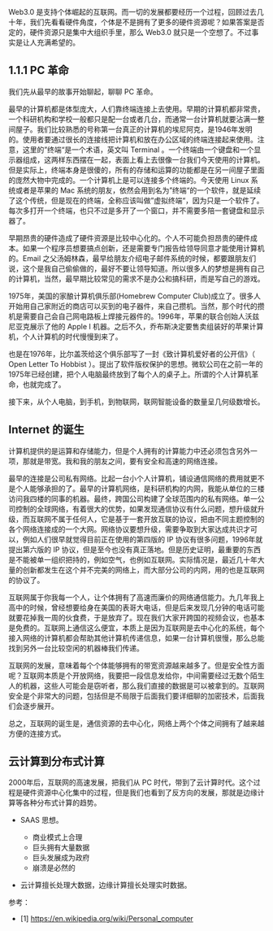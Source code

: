 Web3.0 是支持个体崛起的互联网。而一切的发展都要经历一个过程，回顾过去几十年，我们先看看硬件角度，个体是不是拥有了更多的硬件资源呢？如果答案是否定的，硬件资源只是集中大组织手里，那么 Web3.0 就只是一个空想了。不过事实是让人充满希望的。

## 1.1.1 PC 革命

我们先从最早的故事开始聊起，聊聊 PC 革命。

最早的计算机都是体型庞大，人们靠终端连接上去使用。早期的计算机都非常贵，一个科研机构和学校一般都只是配一台或者几台，而通常一台计算机就要沾满一整间屋子。我们比较熟悉的号称第一台真正的计算机的埃尼阿克，是1946年发明的。使用者要通过很长的连接线把计算机和放在办公区域的终端连接起来使用。注意，这里的”终端“是一个术语，英文叫 Terminal 。一个终端由一个键盘和一个显示器组成，这两样东西摆在一起，表面上看上去很像一台我们今天使用的计算机。但是实际上，终端本身是很傻的，所有的存储和运算的功能都是在另一间屋子里面的庞然大物中完成的。一个计算机上是可以连接多个终端的。今天使用 Linux 系统或者是苹果的 Mac 系统的朋友，依然会用到名为”终端“的一个软件，就是延续了这个传统，但是现在的终端，全称应该叫做”虚拟终端“，因为只是一个软件了。每次多打开一个终端，也只不过是多开了一个窗口，并不需要多陪一套键盘和显示器了。

早期昂贵的硬件造成了硬件资源是比较中心化的。个人不可能负担昂贵的硬件成本。如果一个程序员想要搞点创新，还是需要专门报告给领导同意才能使用计算机的。Email 之父汤姆林森，最早给朋友介绍电子邮件系统的时候，都要跟朋友们说，这个是我自己偷偷做的，最好不要让领导知道。所以很多人的梦想是拥有自己的计算机，当然，最早期比较常见的需求不是办公和搞科研，而是写自己的游戏。

1975年，美国的家酿计算机俱乐部(Homebrew Computer Club)成立了。很多人开始用自己家附近的商店可以买到的电子器件，来自己攒机。当然，那个时代的攒机是需要自己会自己网电路板上焊接元器件的。1996年，苹果的联合创始人沃兹尼亚克展示了他的 Apple I 机器。之后不久，乔布斯决定要售卖组装好的苹果计算机，个人计算机的时代慢慢到来了。

也是在1976年，比尔盖茨给这个俱乐部写了一封《致计算机爱好者的公开信》（ Open Letter To Hobbist ）。提出了软件版权保护的思想。微软公司在之前一年的1975年已经创建，把个人电脑最终放到了每个人的桌子上。所谓的个人计算机革命，也就完成了。

接下来，从个人电脑，到手机，到物联网，联网智能设备的数量呈几何级数增长。

## Internet 的诞生

计算机提供的是运算和存储能力，但是个人拥有的计算能力中还必须包含另外一项，那就是带宽。我和我的朋友之间，要有安全和高速的网络连接。

最早的连接是公司私有网络。比起一台小个人计算机，铺设通信网络的费用就更不是个人能够承担的了。最早的计算机网络，是科研机构的内网，我能从单位的三楼访问我四楼的同事的机器。最终，跨国公司构建了全球范围内的私有网络。单一公司控制的全球网络，有着很大的优势，如果发现通信协议有什么问题，想升级就升级，而互联网不属于任何人，它是基于一套开放互联的协议，把由不同主题控制的各个网络连接成的一个大网。网络协议要想升级，需要争取到大家达成共识才可以，例如人们很早就觉得目前正在使用的第四版的 IP 协议有很多问题，1996年就提出第六版的 IP 协议，但是至今也没有真正落地。但是历史证明，最重要的东西是不能被单一组织把持的，例如空气，也例如互联网。实际情况是，最近几十年大量的创新都发生在这个并不完美的网络上，而大部分公司的内网，用的也是互联网的协议了。

互联网属于你我每一个人，让个体拥有了高速而廉价的网络通信能力。九几年我上高中的时候，曾经想要给身在美国的表哥大电话，但是后来发现几分钟的电话可能就要花掉我一周的伙食费，于是放弃了。现在我们大家开跨国的视频会议，也基本是免费的。互联网上通信这么便宜，本质上是因为互联网是去中心化的系统，每个接入网络的计算机都会帮助其他计算机传递信息，如果一台计算机很慢，那么总能找到另外一台比较空闲的机器棒我们传递。

互联网的发展，意味着每个个体能够拥有的带宽资源越来越多了。但是安全性方面呢？互联网本质是个开放网络，我要把一段信息发给你，中间需要经过无数个陌生人的机器，这些人可能会是窃听者，那么我们直接的数据是可以被拿到的。互联网安全是个非常大的问题，包括但是不局限于后面我们要详细聊的加密技术，后面我们会逐步展开。

总之，互联网的诞生是，通信资源的去中心化，网络上两个个体之间拥有了越来越方便的连接方式。

## 云计算到分布式计算

2000年后，互联网的高速发展，把我们从 PC 时代，带到了云计算时代。这个过程是硬件资源中心化集中的过程，但是我们也看到了反方向的发展，那就是边缘计算等各种分布式计算的趋势。

- SAAS 思想。
  - 商业模式上合理
  - 巨头拥有大量数据
  - 巨头发展成为政府
  - 崩溃是必然的

- 云计算擅长处理大数据，边缘计算擅长处理实时数据。



参考：

- [1] https://en.wikipedia.org/wiki/Personal_computer
